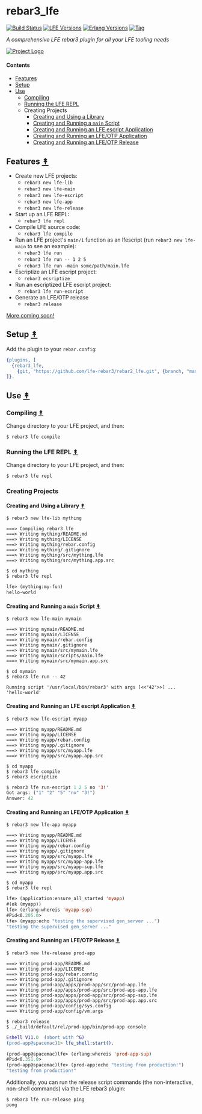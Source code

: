 # rebar3_lfe

[![Build Status][gh-actions-badge]][gh-actions] [![LFE Versions][lfe badge]][lfe] [![Erlang Versions][erlang badge]][versions] [![Tag][github tag badge]][github tag]

*A comprehensive LFE rebar3 plugin for all your LFE tooling needs*

[![Project Logo][logo]][logo-large]

#### Contents

* [Features](#features-)
* [Setup](#setup-)
* [Use](#use-)
  * [Compiling](#compiling-)
  * [Running the LFE REPL](#running-the-lfe-repl-)
  * Creating Projects
    * [Creating and Using a Library](#creating-and-using-a-library-)
    * [Creating and Running a `main` Script](#creating-and-running-a-main-script-)
    * [Creating and Running an LFE escript Application](#creating-and-running-an-lfe-escript-application-)
    * [Creating and Running an LFE/OTP Application](#creating-and-running-an-lfeotp-application-)
    * [Creating and Running an LFE/OTP Release](#creating-and-running-an-lfeotp-release-)

## Features [&#x219F;](#contents)

* Create new LFE projects:
  * `rebar3 new lfe-lib`
  * `rebar3 new lfe-main`
  * `rebar3 new lfe-escript`
  * `rebar3 new lfe-app`
  * `rebar3 new lfe-release`
* Start up an LFE REPL:
  * `rebar3 lfe repl`
* Compile LFE source code:
  * `rebar3 lfe compile`
* Run an LFE project's `main/1` function as an lfescript (run `rebar3 new lfe-main` to see an example):
  * `rebar3 lfe run`
  * `rebar3 lfe run -- 1 2 5`
  * `rebar3 lfe run -main some/path/main.lfe`
* Escriptize an LFE escript project:
  * `rebar3 ecsriptize`
* Run an escriptized LFE escript project:
  * `rebar3 lfe run-ecsript`
* Generate an LFE/OTP release
  * `rebar3 release`

[More coming soon!](https://github.com/lfe-rebar3/rebar3_lfe/issues?q=is%3Aissue+is%3Aopen+label%3Afeature)

## Setup [&#x219F;](#contents)

Add the plugin to your ``rebar.config``:

```erlang
{plugins, [
  {rebar3_lfe,
    {git, "https://github.com/lfe-rebar3/rebar2_lfe.git", {branch, "master"}}}
]}.
```

## Use [&#x219F;](#contents)

### Compiling [&#x219F;](#contents)

Change directory to your LFE project, and then:

```shell
$ rebar3 lfe compile
```

### Running the LFE REPL [&#x219F;](#contents)

Change directory to your LFE project, and then:

```shell
$ rebar3 lfe repl
```

### Creating Projects

#### Creating and Using a Library [&#x219F;](#contents)

```shell
$ rebar3 new lfe-lib mything
```

```text
===> Compiling rebar3_lfe
===> Writing mything/README.md
===> Writing mything/LICENSE
===> Writing mything/rebar.config
===> Writing mything/.gitignore
===> Writing mything/src/mything.lfe
===> Writing mything/src/mything.app.src
```

```shell
$ cd mything
$ rebar3 lfe repl
```

```lisp
lfe> (mything:my-fun)
hello-world
```

#### Creating and Running a `main` Script [&#x219F;](#contents)

```shell
$ rebar3 new lfe-main mymain
```

```text
===> Writing mymain/README.md
===> Writing mymain/LICENSE
===> Writing mymain/rebar.config
===> Writing mymain/.gitignore
===> Writing mymain/src/mymain.lfe
===> Writing mymain/scripts/main.lfe
===> Writing mymain/src/mymain.app.src
```

```shell
$ cd mymain
$ rebar3 lfe run -- 42
```

```text
Running script '/usr/local/bin/rebar3' with args [<<"42">>] ...
'hello-world'
```

#### Creating and Running an LFE escript Application [&#x219F;](#contents)

```shell
$ rebar3 new lfe-escript myapp
```

```text
===> Writing myapp/README.md
===> Writing myapp/LICENSE
===> Writing myapp/rebar.config
===> Writing myapp/.gitignore
===> Writing myapp/src/myapp.lfe
===> Writing myapp/src/myapp.app.src
```

```shell
$ cd myapp
$ rebar3 lfe compile
$ rebar3 escriptize
```

```lisp
$ rebar3 lfe run-escript 1 2 5 no '3!'
Got args: ("1" "2" "5" "no" "3!")
Answer: 42
```

#### Creating and Running an LFE/OTP Application [&#x219F;](#contents)

```shell
$ rebar3 new lfe-app myapp
```

```text
===> Writing myapp/README.md
===> Writing myapp/LICENSE
===> Writing myapp/rebar.config
===> Writing myapp/.gitignore
===> Writing myapp/src/myapp.lfe
===> Writing myapp/src/myapp-app.lfe
===> Writing myapp/src/myapp-sup.lfe
===> Writing myapp/src/myapp.app.src
```

```shell
$ cd myapp
$ rebar3 lfe repl
```

```lisp
lfe> (application:ensure_all_started 'myapp)
#(ok (myapp))
lfe> (erlang:whereis 'myapp-sup)
#Pid<0.205.0>
lfe> (myapp:echo "testing the supervised gen_server ...")
"testing the supervised gen_server ..."
```

#### Creating and Running an LFE/OTP Release [&#x219F;](#contents)

```shell
$ rebar3 new lfe-release prod-app
```

```text
===> Writing prod-app/README.md
===> Writing prod-app/LICENSE
===> Writing prod-app/rebar.config
===> Writing prod-app/.gitignore
===> Writing prod-app/apps/prod-app/src/prod-app.lfe
===> Writing prod-app/apps/prod-app/src/prod-app-app.lfe
===> Writing prod-app/apps/prod-app/src/prod-app-sup.lfe
===> Writing prod-app/apps/prod-app/src/prod-app.app.src
===> Writing prod-app/config/sys.config
===> Writing prod-app/config/vm.args
```

```shell
$ rebar3 release
$ ./_build/default/rel/prod-app/bin/prod-app console
```

```erlang
Eshell V11.0  (abort with ^G)
(prod-app@spacemac)1> lfe_shell:start().
```

```lisp
(prod-app@spacemac)lfe> (erlang:whereis 'prod-app-sup)
#Pid<0.351.0>
(prod-app@spacemac)lfe> (prod-app:echo "testing from production!")
"testing from production!"
```

Additionally, you can run the release script commands (the non-interactive,
non-shell commands) via the LFE rebar3 plugin:

```shell
$ rebar3 lfe run-release ping
pong
```

<!-- Named page links below: /-->

[logo]: https://avatars2.githubusercontent.com/u/15242004?s=250
[logo-large]: https://avatars2.githubusercontent.com/u/15242004
[github]: https://github.com/lfe-rebar3/rebar3_lfe
[gitlab]: https://gitlab.com/lfe-rebar3/rebar3_lfe
[gh-actions-badge]: https://github.com/lfe-rebar3/rebar3_lfe/workflows/ci%2Fcd/badge.svg
[gh-actions]: https://github.com/lfe-rebar3/rebar3_lfe/actions
[lfe]: https://github.com/rvirding/lfe
[lfe]: https://github.com/rvirding/lfe
[lfe badge]: https://img.shields.io/badge/lfe-1.3.0%E2%88%92dev-blue.svg
[erlang badge]: https://img.shields.io/badge/erlang-19%E2%88%9223-blue.svg
[versions]: https://github.com/lfe-rebar3/rebar3_lfe/blob/master/.travis.yml
[github tag]: https://github.com/lfe-rebar3/rebar3_lfe/tags
[github tag badge]: https://img.shields.io/github/tag/lfe-rebar3/rebar3_lfe.svg
[github downloads]: https://img.shields.io/github/downloads/atom/atom/total.svg
[hex badge]: https://img.shields.io/hexpm/v/rebar3_lfe.svg?maxAge=2592000
[hex package]: https://hex.pm/packages/rebar3_lfe
[hex downloads]: https://img.shields.io/hexpm/dt/rebar3_lfe.svg

<!-- Unused badges:
[![Downloads][hex downloads]][hex package]
 /-->
